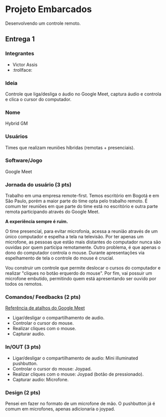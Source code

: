 # Projeto Embarcados

Desenvolvendo um controle remoto.

## Entrega 1

### Integrantes

- Victor Assis
- :trollface:

### Ideia

Controle que liga/desliga o áudio no Google Meet, captura áudio e controla e clica o cursor do computador.

### Nome

Hybrid GM

### Usuários

Times que realizam reuniões híbridas (remotas + presenciais).

### Software/Jogo 

Google Meet

### Jornada do usuário (3 pts)

Trabalho em uma empresa remote-first. Temos escritório em Bogotá e em São Paulo, porém a maior parte do time opta pelo trabalho remoto.
É comum ter reuniões em que parte do time está no escritório e outra parte remota participando através do Google Meet.

**A experiência sempre é ruim.**

O time presencial, para evitar microfonia, acessa a reunião através de um único computador e espelha a tela na televisão.
Por ter apenas um microfone, as pessoas que estão mais distantes do computador nunca são ouvidas por quem participa remotamente.
Outro problema, é que apenas o dono do computador controla o mouse. Durante apresentações via espelhamento de tela o controle do mouse é crucial.

Vou construir um controle que permite deslocar o cursos do computador e realizar "cliques no botão erquerdo do mouse".
Por fim, vai possuir um microfone embutido, permitindo quem está apresentando ser ouvido por todos os remotos.

### Comandos/ Feedbacks (2 pts)

[Referência de atalhos do Google Meet](https://support.google.com/a/users/answer/9896256?hl=en)
- Ligar/desligar o compartilhamento de audio.
- Controlar o cursor do mouse.
- Realizar cliques com o mouse.
- Capturar audio.

### In/OUT (3 pts)

- Ligar/desligar o compartilhamento de audio: Mini illuminated pushbutton.
- Controlar o cursor do mouse: Joypad.
- Realizar cliques com o mouse: Joypad (botão de pressionado).
- Capturar audio: Microfone.

### Design (2 pts)

Pensei em fazer no formato de um microfone de mão. O pushbutton já é comum em microfones, apenas adicionaria o joypad.
